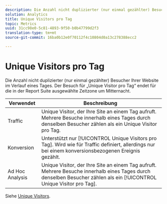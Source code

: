 ```yaml
---
description: Die Anzahl nicht duplizierter (nur einmal gezählter) Besucher Ihrer Website im Verlauf eines Tages. Der Besuch für „Individuelle Besucher pro Tag“ endet für die in der Report Suite ausgewählte Zeitzone um Mitternacht.
solution: Analytics
title: Unique Visitors pro Tag
topic: Metrics
uuid: 31cc98e0-5c81-4893-9f50-b0b47799d2f3
translation-type: tm+mt
source-git-commit: 16ba0b12e0f70112f4c10804d0a13c278388ecc2

---
```



# Unique Visitors pro Tag

Die Anzahl nicht duplizierter (nur einmal gezählter) Besucher Ihrer Website im Verlauf eines Tages. Der Besuch für „Unique Visitor pro Tag“ endet für die in der Report Suite ausgewählte Zeitzone um Mitternacht.

| Verwendet | Beschreibung |
|---|---|
| Traffic | Unique Visitor, der Ihre Site an einem Tag aufruft. Mehrere Besuche innerhalb eines Tages durch denselben Besucher zählen als ein Unique Visitor pro Tag. |
| Konversion | Unterstützt nur [!UICONTROL Unique Visitors pro Tag]. Wird wie für Traffic definiert, allerdings nur bei einem konversionsbezogenen Ereignis gezählt. |
| Ad Hoc Analysis  | Unique Visitor, der Ihre Site an einem Tag aufruft. Mehrere Besuche innerhalb eines Tages durch denselben Besucher zählen als ein [!UICONTROL Unique Visitor pro Tag]. |

Siehe [Unique Visitors](/help/components/c-variables/c-metrics/metrics-unique-visitors.md).
